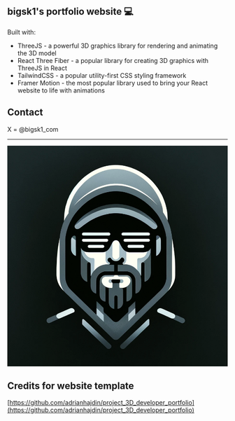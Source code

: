 
## bigsk1's portfolio website 💻

Built with:
- ThreeJS - a powerful 3D graphics library for rendering and animating the 3D model
- React Three Fiber - a popular library for creating 3D graphics with ThreeJS in React
- TailwindCSS - a popular utility-first CSS styling framework
- Framer Motion - the most popular library used to bring your React website to life with animations

## Contact 

X =  @bigsk1_com

---


![bigsk1 lofo](./logo.png)


## Credits for website template
[https://github.com/adrianhajdin/project_3D_developer_portfolio](https://github.com/adrianhajdin/project_3D_developer_portfolio)